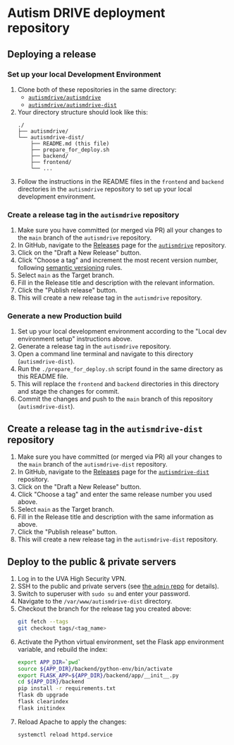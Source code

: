 # Autism DRIVE deployment repository

## Deploying a release

### Set up your local Development Environment
1. Clone both of these repositories in the same directory:
   - [`autismdrive/autismdrive`](https://github.com/autismdrive/autismdrive)
   - [`autismdrive/autismdrive-dist`](https://github.com/autismdrive/autismdrive-dist)
2. Your directory structure should look like this:
    ```
    ./
    ├── autismdrive/
    └── autismdrive-dist/
        ├── README.md (this file)
        ├── prepare_for_deploy.sh
        ├── backend/
        ├── frontend/
        └── ...
   ```
3. Follow the instructions in the README files in the `frontend` and `backend` directories in the `autismdrive` repository to set up your local development environment.

### Create a release tag in the `autismdrive` repository
1. Make sure you have committed (or merged via PR) all your changes to the `main` branch of the `autismdrive` repository.
2. In GitHub, navigate to the [Releases](https://github.com/autismdrive/autismdrive/releases) page for the [`autismdrive`](https://github.com/autismdrive/autismdrive) repository.
3. Click on the "Draft a New Release" button.
4. Click "Choose a tag" and increment the most recent version number, following [semantic versioning](https://semver.org/) rules.
5. Select `main` as the Target branch.
6. Fill in the Release title and description with the relevant information.
7. Click the "Publish release" button.
8. This will create a new release tag in the `autismdrive` repository.

### Generate a new Production build
1. Set up your local development environment according to the "Local dev environment setup" instructions above.
2. Generate a release tag in the `autismdrive` repository.
3. Open a command line terminal and navigate to this directory (`autismdrive-dist`).
4. Run the `./prepare_for_deploy.sh` script found in the same directory as this README file.
5. This will replace the `frontend` and `backend` directories in this directory and stage the changes for commit.
6. Commit the changes and push to the `main` branch of this repository (`autismdrive-dist`).

## Create a release tag in the `autismdrive-dist` repository
1. Make sure you have committed (or merged via PR) all your changes to the `main` branch of the `autismdrive-dist` repository.
2. In GitHub, navigate to the [Releases](https://github.com/autismdrive/autismdrive-dist/releases) page for the [`autismdrive-dist`](https://github.com/autismdrive/autismdrive-dist) repository.
3. Click on the "Draft a New Release" button.
4. Click "Choose a tag" and enter the same release number you used above.
5. Select `main` as the Target branch.
6. Fill in the Release title and description with the same information as above.
7. Click the "Publish release" button.
8. This will create a new release tag in the `autismdrive-dist` repository.

## Deploy to the public & private servers
1. Log in to the UVA High Security VPN.
2. SSH to the public and private servers (see [the `admin` repo](https://github.com/autismdrive/admin) for details).
3. Switch to superuser with `sudo su` and enter your password.
4. Navigate to the `/var/www/autismdrive-dist` directory.
5. Checkout the branch for the release tag you created above:
    ```bash
    git fetch --tags
    git checkout tags/<tag_name>
    ```
6. Activate the Python virtual environment, set the Flask app environment variable, and rebuild the index:
    ```bash
    export APP_DIR=`pwd`
    source ${APP_DIR}/backend/python-env/bin/activate
    export FLASK_APP=${APP_DIR}/backend/app/__init__.py
    cd ${APP_DIR}/backend
    pip install -r requirements.txt
    flask db upgrade
    flask clearindex
    flask initindex
    ```
7. Reload Apache to apply the changes:
    ```bash
    systemctl reload httpd.service
    ```
